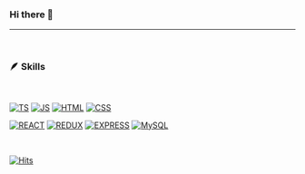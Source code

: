 ### Hi there 👋

---

<br>

### 🪶 **Skills**

<br>

[![TS](https://img.shields.io/badge/Typescript-1a237e?style=for-the-badge&logo=Typescript&logoColor=white)](https://github.com/Gryffindor0ne) 
[![JS](https://img.shields.io/badge/Javascript-ffeb3b?style=for-the-badge&logo=JavaScript&logoColor=white)](https://github.com/Gryffindor0ne)   [![HTML](https://img.shields.io/badge/HTML-1976d2?style=for-the-badge&logo=HTML5&logoColor=white)](https://github.com/Gryffindor0ne)   [![CSS](https://img.shields.io/badge/CSS-ff69b4?style=for-the-badge&logo=CSS3&logoColor=white)](https://github.com/Gryffindor0ne)

[![REACT](https://img.shields.io/badge/REACT-61DAFB?style=for-the-badge&logo=React&logoColor=white)](https://github.com/Gryffindor0ne) [![REDUX](https://img.shields.io/badge/REDUX-69f0ae?style=for-the-badge&logo=Redux&logoColor=white)](https://github.com/Gryffindor0ne) [![EXPRESS](https://img.shields.io/badge/Express-8e24aa?style=for-the-badge&logo=Express&logoColor=white)](https://github.com/Gryffindor0ne) [![MySQL](https://img.shields.io/badge/MySQL-2962ff?style=for-the-badge&logo=MySQL&logoColor=white)](https://github.com/Gryffindor0ne)


<br>


[![Hits](https://hits.seeyoufarm.com/api/count/incr/badge.svg?url=https%3A%2F%2Fgithub.com%2FGryffindor0ne&count_bg=%2308F700&title_bg=%23806BEF&icon=&icon_color=%23367DCD&title=hits&edge_flat=false)](https://hits.seeyoufarm.com)
